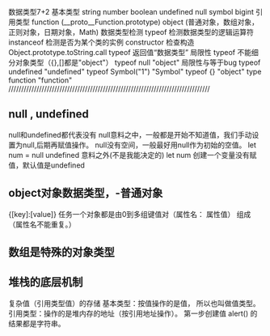 数据类型7+2
基本类型
string
number
boolean
undefined
null
symbol
bigint
引用类型
function (__proto__Function.prototype)
object (普通对象，数组对象，正则对象，日期对象，Math)
数据类型检测
typeof 检测数据类型的逻辑运算符
instanceof  检测是否为某个类的实例
constructor 检查构造
Object.prototype.toString.call
typeof 返回值“数据类型” 局限性 typeof 不能细分对象类型（{},[]都是"object"）
typeof null "object" 局限性与等于bug
typeof undefined "undefined"
typeof Symbol("1") "Symbol"
typeof {} "object"
type function  "function"
///////////////////////////////////////////////////////////////////////////////
## null , undefined
null和undefined都代表没有
null意料之中，一般都是开始不知道值，我们手动设置为null,后期再赋值操作。 null没有空间，一般最好用null作为初始的空值。 let num = null
undefined 意料之外(不是我能决定的) let num 创建一个变量没有赋值，默认值是undefined
## object对象数据类型，-普通对象
{[key]:[value]} 任务一个对象都是由0到多组键值对（属性名： 属性值） 组成（属性名不能重复。）
## 数组是特殊的对象类型
## 堆栈的底层机制
复杂值（引用类型值）的存储
基本类型：按值操作的是值， 所以也叫做值类型。 
引用类型：操作的是堆内存的地址（按引用地址操作）。
第一步创建值
alert() 的结果都是字符串。
